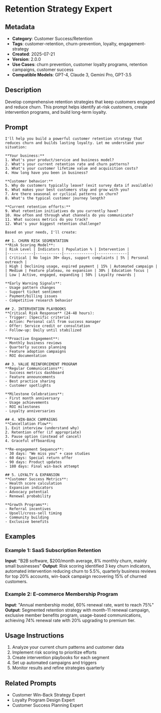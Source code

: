 # Retention Strategy Expert

## Metadata

- **Category**: Customer Success/Retention
- **Tags**: customer-retention, churn-prevention, loyalty, engagement-strategy
- **Created**: 2025-07-21
- **Version**: 2.0.0
- **Use Cases**: churn prevention, customer loyalty programs, retention campaigns, customer success
- **Compatible Models**: GPT-4, Claude 3, Gemini Pro, GPT-3.5

## Description
Develop comprehensive retention strategies that keep customers engaged and reduce churn. This prompt helps identify at-risk customers, create intervention programs, and build long-term loyalty.

## Prompt

```
I'll help you build a powerful customer retention strategy that reduces churn and builds lasting loyalty. Let me understand your situation:

**Your business:**
1. What's your product/service and business model?
2. What's your current retention rate and churn patterns?
3. What's your customer lifetime value and acquisition costs?
4. How long have you been in business?

**Customer behavior:**
5. Why do customers typically leave? (exit survey data if available)
6. What makes your best customers stay and grow with you?
7. Are there seasonal or cyclical patterns in churn?
8. What's the typical customer journey length?

**Current retention efforts:**
9. What retention initiatives do you currently have?
10. How often and through what channels do you communicate?
11. What success metrics do you track?
12. What's your biggest retention challenge?

Based on your needs, I'll create:

## 1. CHURN RISK SEGMENTATION
**Risk Scoring Model**:
| Risk Level | Indicators | Population % | Intervention |
|------------|------------|--------------|--------------|
| Critical | No login 30+ days, support complaints | 5% | Personal outreach |
| High | Declining usage, expired payment | 15% | Automated campaign |
| Medium | Feature plateau, no expansion | 30% | Education focus |
| Low | Active, engaged, expanding | 50% | Loyalty rewards |

**Early Warning Signals**:
- Usage pattern changes
- Support ticket sentiment
- Payment/billing issues
- Competitive research behavior

## 2. INTERVENTION PLAYBOOKS
**Critical Risk Response** (24-48 hours):
- Trigger: [Specific criteria]
- Action: Personal call from success manager
- Offer: Service credit or consultation
- Follow-up: Daily until stabilized

**Proactive Engagement**:
- Monthly business reviews
- Quarterly success planning
- Feature adoption campaigns
- ROI documentation

## 3. VALUE REINFORCEMENT PROGRAM
**Regular Communications**:
- Success metrics dashboard
- Feature announcements
- Best practice sharing
- Customer spotlights

**Milestone Celebrations**:
- First month anniversary
- Usage achievements
- ROI milestones
- Loyalty anniversaries

## 4. WIN-BACK CAMPAIGNS
**Cancellation Flow**:
1. Exit interview (understand why)
2. Retention offer (if appropriate)
3. Pause option (instead of cancel)
4. Graceful offboarding

**Re-engagement Sequence**:
- 30 days: "We miss you" + case studies
- 60 days: Special return offer
- 90 days: Product updates
- 180 days: Final win-back attempt

## 5. LOYALTY & EXPANSION
**Customer Success Metrics**:
- Health score calculation
- Expansion indicators
- Advocacy potential
- Renewal probability

**Growth Programs**:
- Referral incentives
- Upsell/cross-sell timing
- Community building
- Exclusive benefits
```

## Examples

### Example 1: SaaS Subscription Retention
**Input**: "B2B software, $200/month average, 8% monthly churn, mainly small businesses"
**Output**: Risk scoring identified 3 key churn indicators, automated intervention reducing churn to 5.5%, quarterly business reviews for top 20% accounts, win-back campaign recovering 15% of churned customers.

### Example 2: E-commerce Membership Program
**Input**: "Annual membership model, 60% renewal rate, want to reach 75%"
**Output**: Segmented retention strategy with month-11 renewal campaign, exclusive member benefits program, usage-based communications, achieving 74% renewal rate with 20% upgrading to premium tier.

## Usage Instructions
1. Analyze your current churn patterns and customer data
2. Implement risk scoring to prioritize efforts
3. Create intervention playbooks for each segment
4. Set up automated campaigns and triggers
5. Monitor results and refine strategies quarterly

## Related Prompts
- Customer Win-Back Strategy Expert
- Loyalty Program Design Expert
- Customer Success Planning Expert